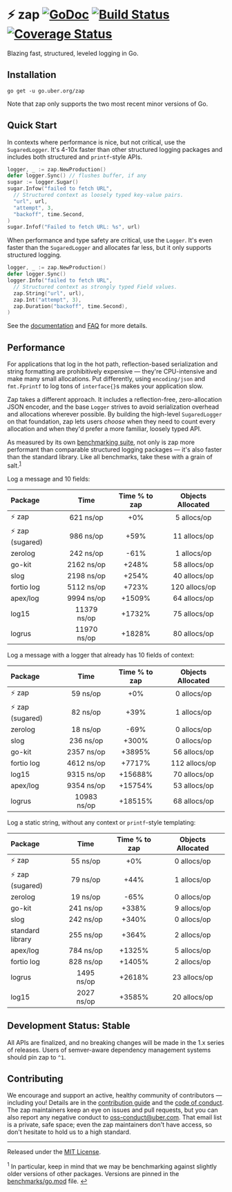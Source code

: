 # :zap: zap [![GoDoc][doc-img]][doc] [![Build Status][ci-img]][ci] [![Coverage Status][cov-img]][cov]

Blazing fast, structured, leveled logging in Go.

## Installation

`go get -u go.uber.org/zap`

Note that zap only supports the two most recent minor versions of Go.

## Quick Start

In contexts where performance is nice, but not critical, use the
`SugaredLogger`. It's 4-10x faster than other structured logging
packages and includes both structured and `printf`-style APIs.

```go
logger, _ := zap.NewProduction()
defer logger.Sync() // flushes buffer, if any
sugar := logger.Sugar()
sugar.Infow("failed to fetch URL",
  // Structured context as loosely typed key-value pairs.
  "url", url,
  "attempt", 3,
  "backoff", time.Second,
)
sugar.Infof("Failed to fetch URL: %s", url)
```

When performance and type safety are critical, use the `Logger`. It's even
faster than the `SugaredLogger` and allocates far less, but it only supports
structured logging.

```go
logger, _ := zap.NewProduction()
defer logger.Sync()
logger.Info("failed to fetch URL",
  // Structured context as strongly typed Field values.
  zap.String("url", url),
  zap.Int("attempt", 3),
  zap.Duration("backoff", time.Second),
)
```

See the [documentation][doc] and [FAQ](FAQ.md) for more details.

## Performance

For applications that log in the hot path, reflection-based serialization and
string formatting are prohibitively expensive &mdash; they're CPU-intensive
and make many small allocations. Put differently, using `encoding/json` and
`fmt.Fprintf` to log tons of `interface{}`s makes your application slow.

Zap takes a different approach. It includes a reflection-free, zero-allocation
JSON encoder, and the base `Logger` strives to avoid serialization overhead
and allocations wherever possible. By building the high-level `SugaredLogger`
on that foundation, zap lets users *choose* when they need to count every
allocation and when they'd prefer a more familiar, loosely typed API.

As measured by its own [benchmarking suite][], not only is zap more performant
than comparable structured logging packages &mdash; it's also faster than the
standard library. Like all benchmarks, take these with a grain of salt.<sup
id="anchor-versions">[1](#footnote-versions)</sup>

Log a message and 10 fields:

| Package | Time | Time % to zap | Objects Allocated |
| :------ | :--: | :-----------: | :---------------: |
| :zap: zap | 621 ns/op | +0% | 5 allocs/op
| :zap: zap (sugared) | 986 ns/op | +59% | 11 allocs/op
| zerolog | 242 ns/op | -61% | 1 allocs/op
| go-kit | 2162 ns/op | +248% | 58 allocs/op
| slog | 2198 ns/op | +254% | 40 allocs/op
| fortio log | 5112 ns/op | +723% | 120 allocs/op
| apex/log | 9994 ns/op | +1509% | 64 allocs/op
| log15 | 11379 ns/op | +1732% | 75 allocs/op
| logrus | 11970 ns/op | +1828% | 80 allocs/op

Log a message with a logger that already has 10 fields of context:

| Package | Time | Time % to zap | Objects Allocated |
| :------ | :--: | :-----------: | :---------------: |
| :zap: zap | 59 ns/op | +0% | 0 allocs/op
| :zap: zap (sugared) | 82 ns/op | +39% | 1 allocs/op
| zerolog | 18 ns/op | -69% | 0 allocs/op
| slog | 236 ns/op | +300% | 0 allocs/op
| go-kit | 2357 ns/op | +3895% | 56 allocs/op
| fortio log | 4612 ns/op | +7717% | 112 allocs/op
| log15 | 9315 ns/op | +15688% | 70 allocs/op
| apex/log | 9354 ns/op | +15754% | 53 allocs/op
| logrus | 10983 ns/op | +18515% | 68 allocs/op

Log a static string, without any context or `printf`-style templating:

| Package | Time | Time % to zap | Objects Allocated |
| :------ | :--: | :-----------: | :---------------: |
| :zap: zap | 55 ns/op | +0% | 0 allocs/op
| :zap: zap (sugared) | 79 ns/op | +44% | 1 allocs/op
| zerolog | 19 ns/op | -65% | 0 allocs/op
| go-kit | 241 ns/op | +338% | 9 allocs/op
| slog | 242 ns/op | +340% | 0 allocs/op
| standard library | 255 ns/op | +364% | 2 allocs/op
| apex/log | 784 ns/op | +1325% | 5 allocs/op
| fortio log | 828 ns/op | +1405% | 2 allocs/op
| logrus | 1495 ns/op | +2618% | 23 allocs/op
| log15 | 2027 ns/op | +3585% | 20 allocs/op

## Development Status: Stable

All APIs are finalized, and no breaking changes will be made in the 1.x series
of releases. Users of semver-aware dependency management systems should pin
zap to `^1`.

## Contributing

We encourage and support an active, healthy community of contributors &mdash;
including you! Details are in the [contribution guide](CONTRIBUTING.md) and
the [code of conduct](CODE_OF_CONDUCT.md). The zap maintainers keep an eye on
issues and pull requests, but you can also report any negative conduct to
oss-conduct@uber.com. That email list is a private, safe space; even the zap
maintainers don't have access, so don't hesitate to hold us to a high
standard.

<hr>

Released under the [MIT License](LICENSE.txt).

<sup id="footnote-versions">1</sup> In particular, keep in mind that we may be
benchmarking against slightly older versions of other packages. Versions are
pinned in the [benchmarks/go.mod][] file. [↩](#anchor-versions)

[doc-img]: https://pkg.go.dev/badge/go.uber.org/zap
[doc]: https://pkg.go.dev/go.uber.org/zap
[ci-img]: https://github.com/uber-go/zap/actions/workflows/go.yml/badge.svg
[ci]: https://github.com/uber-go/zap/actions/workflows/go.yml
[cov-img]: https://codecov.io/gh/uber-go/zap/branch/master/graph/badge.svg
[cov]: https://codecov.io/gh/uber-go/zap
[benchmarking suite]: https://github.com/uber-go/zap/tree/master/benchmarks
[benchmarks/go.mod]: https://github.com/uber-go/zap/blob/master/benchmarks/go.mod

